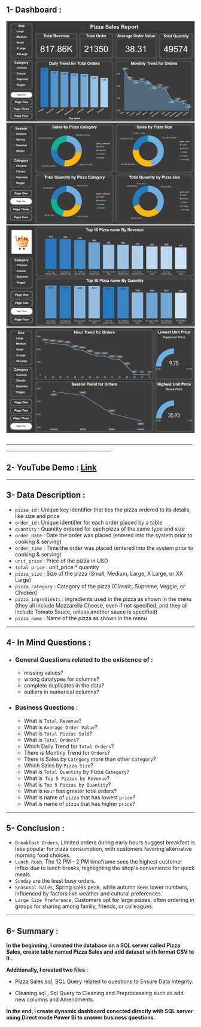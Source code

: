 ## 1- Dashboard :
</p>
  <p float="left">
  <img src='Dashboard\Screen one.png'/>
  <img src='Dashboard\Screen two.png'/>
  <img src='Dashboard\Screen three.png'/>
  <img src='Dashboard\Screen four.png'/>
</p>
__________________________________________________________________________________________________________________________

## 2- YouTube Demo : [Link](https://youtu.be/LyJJa4ViABo?si=Q_blaaMpfnPW7G2M)
__________________________________________________________________________________________________________________________

## 3- Data Description :
- `pizza_id` : Unique key identifier that ties the pizza ordered to its details, like size and price
- `order_id` : Unique identifier for each order placed by a table
- `quantity` : Quantity ordered for each pizza of the same type and size
- `order_date` : Date the order was placed (entered into the system prior to cooking & serving)
- `order_time` : Time the order was placed (entered into the system prior to cooking & serving)
- `unit_price` : Price of the pizza in USD
- `total_price` : unit_price * quantity
- `pizza_size` : Size of the pizza (Small, Medium, Large, X Large, or XX Large)
- `pizza_category` : Category of the pizza (Classic, Supreme, Veggie, or Chicken)
- `pizza_ingredients` : ingredients used in the pizza as shown in the menu (they all include Mozzarella Cheese, even if not specified; and they all include Tomato Sauce, unless another sauce is specified)
- `pizza_name` : Name of the pizza as shown in the menu

__________________________________________________________________________________________________________________________

## 4- In Mind Questions :
- ### General Questions related to the existence of :
  - missing values?
  - wrong datatypes for columns?
  - complete duplicates in the data?
  - outliers in numerical columns?
 
- ### Business Questions :
  - What is `Total Revenue`?
  - What is `Average Order Value`?
  - What is `Total Pizzas Sold`?
  - What is `Total Orders`?
  - Which Daily Trend for `Total Orders`?
  - There is Monthly Trend for `Orders`?
  - There is Sales by `Category` more than other `Category`?
  - Which Sales by `Pizza Size`?
  - What is `Total Quantity` by Pizza `Category`?
  - What is` Top 5 Pizzas by Revenue`?
  - What is `Top 5 Pizzas by Quantity`?
  - What is `Hour` has greater total orders?
  - What is name of `pizza` that has lowest `price`?
  - What is name of `pizza` that has higher `price`?
__________________________________________________________________________________________________________________________

## 5- Conclusion :
- `Breakfast Orders`, Limited orders during early hours suggest breakfast is less popular for pizza consumption, with customers favoring alternative morning food choices.
- `Lunch Rush`, The 12 PM - 2 PM timeframe sees the highest customer influx due to lunch breaks, highlighting the shop's convenience for quick meals.
- `Sunday` are the least busy orders.
- `Seasonal Sales`, Spring sales peak, while autumn sees lower numbers, influenced by factors like weather and cultural preferences.
- `Large Size Preference`, Customers opt for large pizzas, often ordering in groups for sharing among family, friends, or colleagues.
__________________________________________________________________________________________________________________________

## 6- Summary :
**In the beginning, I created the database on a SQL server called Pizza Sales, create table named Pizza Sales and add dataset with format CSV to it .**

**Additionally, I created two files :**
  - Pizza Sales.sql, SQL Query  related to questions to Ensure Data Integrity.

  - Cleaning.sql , Sql Query to Cleaning and  Preprocessing such as add new columns and Amendments.

**In the end, i create dynamic dashboard conected directly with SQL server using Direct mode  Power Bi to answer business questions.**
